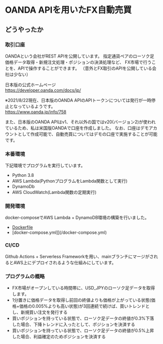# OANDA APIを用いたFX自動売買

## どうやったか

### 取引口座
OANDAという会社がREST APIを公開しています。
指定通貨ペアのローソク足価格データ取得・新規注文処理・ポジションの決済処理など、
FX市場で行うことを、APIで操作することができます。
（意外とFX取引のAPIを公開している会社は少ない）

日本版の公式ホームページ  
https://developer.oanda.com/docs/jp/

※2021/8/22現在、日本版のOANDA APIのAPIトークンについては発行が一時停止となっているようです。  
https://www.oanda.jp/info/758


また、日本版のOANDA APIはv1、それ以外の国ではv20(バージョン2)が使われているため、私は米国版OANDAで口座を作成しました。
なお、口座はデモアカウントとして作成可能で、自動売買についてはデモの口座で実施することが可能です。


### 本番環境
下記環境でプログラムを実行しています。
- Python 3.8
- AWS Lambda(PythonプログラムをLambda関数として実行)
- DynamoDb
- AWS CloudWatch(Lambda関数の定期実行)


### 開発環境
docker-composeでAWS Lambda + DynamoDB環境の構築を行いました。  
- [Dockerfile](/docker-compose.yml)
- [docker-compose.yml]](/docker-compose.yml)

### CI/CD
Github Actions + Serverless Frameworkを用い、mainブランチにマージがされるとAWS上にデプロイされるような仕組みにしています。


### プログラムの概略
- FX市場がオープンしている時間帯に、USD_JPYのローソク足データを取得します。  
- 1分置きに価格データを取得し前回の終値よりも価格が上がっている状態(価格+価格の0.005%よりも高い状態)が3回連続で続けば、買いトレンドとし、新規買い注文を発行する
- 買いポジションを持っている状態で、ローソク足データの終値が0.3%下落した場合、下降トレンドに入ったとして、ポジションを決済する
- 買いポジションを持っている状態で、ローソク足データの終値が0.5%上昇した場合、利益確定のためポジションを決済する
